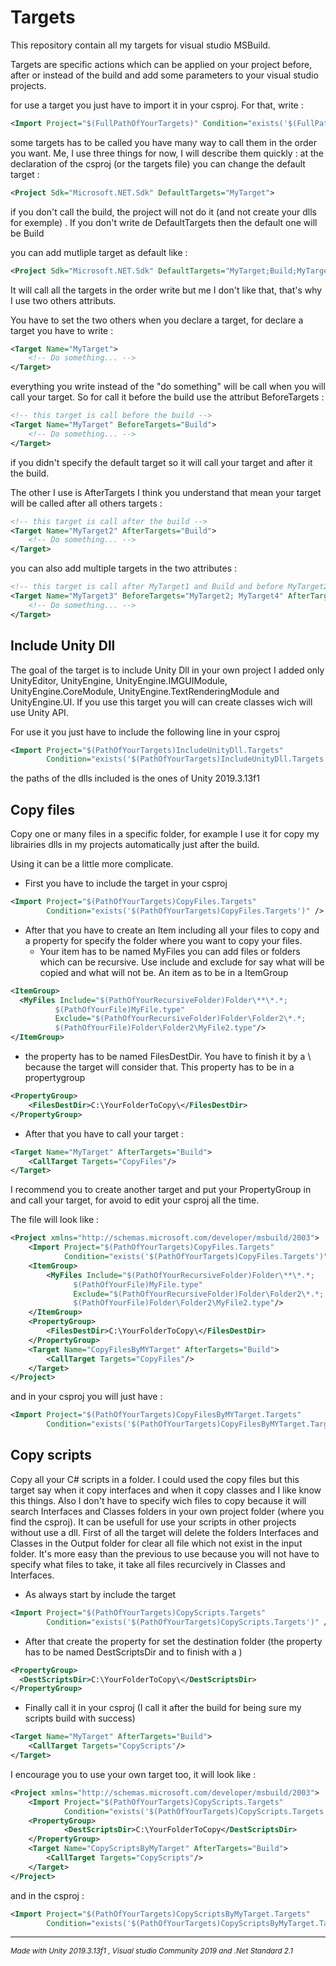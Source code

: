 # Targets
This repository contain all my targets for visual studio MSBuild.

Targets are specific actions which can be applied on your project before, after or instead of the build and add some parameters to your visual studio projects.

for use a target you just have to import it in your csproj. 
For that, write :
```xml
<Import Project="$(FullPathOfYourTargets)" Condition="exists('$(FullPathOfYourTargets)')" />
```
some targets has to be called you have many way to call them in the order you want. Me, I use three things for now, I will describe them quickly :
at the declaration of the csproj (or the targets file) you can change the default target :
```xml
<Project Sdk="Microsoft.NET.Sdk" DefaultTargets="MyTarget">
```
if you don't call the build, the project will not do it (and not create your dlls for exemple) .
If you don't write de DefaultTargets then the default one will be Build

you can add mutliple target as default like :
```xml
<Project Sdk="Microsoft.NET.Sdk" DefaultTargets="MyTarget;Build;MyTarget2">
```
It will call all the targets in the order write but me I don't like that, that's why I use two others attributs.

You have to set the two others when you declare a target, for declare a target you have to write :

```xml
<Target Name="MyTarget">
	<!-- Do something... -->
</Target>
```
everything you write instead of the "do something" will be call when you will call your target. So for call it before the build use the attribut BeforeTargets :
```xml
<!-- this target is call before the build -->
<Target Name="MyTarget" BeforeTargets="Build">
	<!-- Do something... -->
</Target>
```

if you didn't specify the default target so it will call your target and after it the build. 

The other I use is AfterTargets I think you understand that mean your target will be called after all others targets :

```xml
<!-- this target is call after the build -->
<Target Name="MyTarget2" AfterTargets="Build">
	<!-- Do something... -->
</Target>
```

you can also add multiple targets in the two attributes :
```xml
<!-- this target is call after MyTarget1 and Build and before MyTarget2 and MyTarget4 the build -->
<Target Name="MyTarget3" BeforeTargets="MyTarget2; MyTarget4" AfterTargets="MyTarget1; Build">
	<!-- Do something... -->
</Target>
```
## Include Unity Dll

The goal of the target is to include Unity Dll in your own project I added only UnityEditor, UnityEngine, UnityEngine.IMGUIModule, UnityEngine.CoreModule, UnityEngine.TextRenderingModule and UnityEngine.UI. If you use this target you will can create classes wich will use Unity API.

For use it you just have to include the following line in your csproj

```xml
<Import Project="$(PathOfYourTargets)IncludeUnityDll.Targets" 
        Condition="exists('$(PathOfYourTargets)IncludeUnityDll.Targets')" />
```
the paths of the dlls included is the ones of Unity 2019.3.13f1

## Copy files
Copy one or many files in a specific folder, for example I use it for copy my librairies dlls in my projects automatically just after the build.

Using it can be a little more complicate.

* First you have to include the target in your csproj
```xml
<Import Project="$(PathOfYourTargets)CopyFiles.Targets" 
        Condition="exists('$(PathOfYourTargets)CopyFiles.Targets')" />
```
* After that you have to create an Item including all your files to copy and a property for specify the folder where you want to copy your files.
  * Your item has to be named MyFiles you can add files or folders which can be recursive. Use include and exclude for say what will be copied and what will not be. An item as to be in a ItemGroup
  
```xml
<ItemGroup>
  <MyFiles Include="$(PathOfYourRecursiveFolder)Folder\**\*.*;
          $(PathOfYourFile)MyFile.type"
          Exclude="$(PathOfYourRecursiveFolder)Folder\Folder2\*.*;
          $(PathOfYourFile)Folder\Folder2\MyFile2.type"/>
</ItemGroup>
```
  * the property has to be named FilesDestDir. You have to finish it by a \ because the target will consider that. This property has to be in a propertygroup
  
```xml
<PropertyGroup>
	<FilesDestDir>C:\YourFolderToCopy\</FilesDestDir>
</PropertyGroup>
```

* After that you have to call your target :

```xml
<Target Name="MyTarget" AfterTargets="Build">
	<CallTarget Targets="CopyFiles"/>
</Target>
```
I recommend you to create another target and put your PropertyGroup in  and call your target, for avoid to edit your csproj all the time.

The file will look like :

```xml
<Project xmlns="http://schemas.microsoft.com/developer/msbuild/2003">
	<Import Project="$(PathOfYourTargets)CopyFiles.Targets" 
        	Condition="exists('$(PathOfYourTargets)CopyFiles.Targets')" />
  	<ItemGroup>
	    <MyFiles Include="$(PathOfYourRecursiveFolder)Folder\**\*.*;
		      $(PathOfYourFile)MyFile.type"
		      Exclude="$(PathOfYourRecursiveFolder)Folder\Folder2\*.*;
		      $(PathOfYourFile)Folder\Folder2\MyFile2.type"/>
  	</ItemGroup>
	<PropertyGroup>
  		<FilesDestDir>C:\YourFolderToCopy\</FilesDestDir>
	</PropertyGroup>
	<Target Name="CopyFilesByMYTarget" AfterTargets="Build">
		<CallTarget Targets="CopyFiles"/>
	</Target>
</Project>
```

and in your csproj you will just have :

```xml
<Import Project="$(PathOfYourTargets)CopyFilesByMYTarget.Targets" 
        Condition="exists('$(PathOfYourTargets)CopyFilesByMYTarget.Targets')" />
```

## Copy scripts

Copy all your C# scripts in a folder. I could used the copy files but this target say when it copy interfaces and when it copy classes and I like know this things. Also I don't have to specify wich files to copy because it will search Interfaces and Classes folders in your own project folder (where you find the csproj).  It can be usefull for use your scripts in other projects without use a dll.
First of all the target will delete the folders Interfaces and Classes in the Output folder for clear all file which not exist in the input folder.
It's more easy than the previous to use because you will not have to specify what files to take, it take all files recurcively in Classes and Interfaces.

* As always start by include the target

```xml
<Import Project="$(PathOfYourTargets)CopyScripts.Targets" 
        Condition="exists('$(PathOfYourTargets)CopyScripts.Targets')" />
```
* After that create the property for set the destination folder (the property has to be named DestScriptsDir and to finish with a \)

```xml
<PropertyGroup>
  <DestScriptsDir>C:\YourFolderToCopy\</DestScriptsDir>
</PropertyGroup>
```
* Finally call it in your csproj (I call it after the build for being sure my scripts build with success)

```xml
<Target Name="MyTarget" AfterTargets="Build">
	<CallTarget Targets="CopyScripts"/>
</Target>
```

I encourage you to use your own target too, it will look like :

```xml
<Project xmlns="http://schemas.microsoft.com/developer/msbuild/2003">
	<Import Project="$(PathOfYourTargets)CopyScripts.Targets" 
        	Condition="exists('$(PathOfYourTargets)CopyScripts.Targets')" />
	<PropertyGroup>
    		<DestScriptsDir>C:\YourFolderToCopy</DestScriptsDir>
	</PropertyGroup>
	<Target Name="CopyScriptsByMyTarget" AfterTargets="Build">
		<CallTarget Targets="CopyScripts"/>
	</Target>
</Project>
```

and in the csproj :

```xml
<Import Project="$(PathOfYourTargets)CopyScriptsByMyTarget.Targets" 
        Condition="exists('$(PathOfYourTargets)CopyScriptsByMyTarget.Targets')" />
```  
___

*<sub>Made with Unity 2019.3.13f1 , Visual studio Community 2019 and .Net Standard 2.1</sub>*

